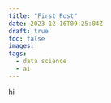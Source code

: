```yaml
---
title: "First Post"
date: 2023-12-16T09:25:04Z
draft: true
toc: false
images:
tags: 
  - data science
  - ai
---
```


hi
